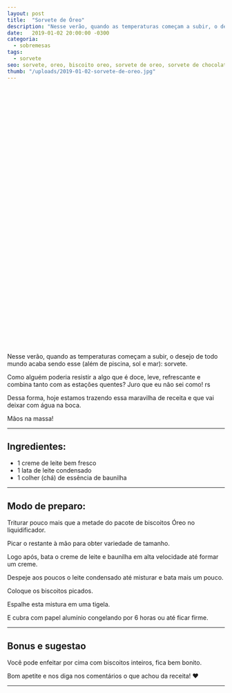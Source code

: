 ```yaml
---
layout: post
title:  "Sorvete de Óreo"
description: "Nesse verão, quando as temperaturas começam a subir, o desejo de todo mundo acaba sendo esse (além de piscina, sol e mar): sorvete."
date:   2019-01-02 20:00:00 -0300
categoria:
  - sobremesas
tags:
  - sorvete
seo: sorvete, oreo, biscoito oreo, sorvete de oreo, sorvete de chocolate, sorvete de biscoito, baunilha, creme de leite, biscoitos picados
thumb: "/uploads/2019-01-02-sorvete-de-oreo.jpg"
---
```


<div class="adsLeft">
<ins class="adsbygoogle"
     style="display:inline-block;width:160px;height:600px"
     data-ad-client="ca-pub-8078000237589807"
     data-ad-slot="3534346713"></ins>
<script>
(adsbygoogle = window.adsbygoogle || []).push({});
</script>
</div>

Nesse verão, quando as temperaturas começam a subir, o desejo de todo mundo acaba sendo esse (além de piscina, sol e mar): sorvete.

Como alguém poderia resistir a algo que é doce, leve, refrescante e combina tanto com as estações quentes? Juro que eu não sei como! rs

Dessa forma, hoje estamos trazendo essa maravilha de receita e que vai deixar com água na boca.

Mãos na massa!


---

## Ingredientes:
  - 1 creme de leite bem fresco
  - 1 lata de leite condensado
  - 1 colher (chá) de essência de baunilha

---

## Modo de preparo:
Triturar pouco mais que a metade do pacote de biscoitos Óreo no liquidificador.

Picar o restante à mão para obter variedade de tamanho.

Logo após, bata o creme de leite e baunilha em alta velocidade até formar um creme.

Despeje aos poucos o leite condensado até misturar e bata mais um pouco.

Coloque os biscoitos picados.

Espalhe esta mistura em uma tigela.

E cubra com papel alumínio congelando por 6 horas ou até ficar firme.

---

## Bonus e sugestao
Você pode enfeitar por cima com biscoitos inteiros, fica bem bonito.

Bom apetite e nos diga nos comentários o que achou da receita! ❤️

---

<div class="adsRight">

</div>
